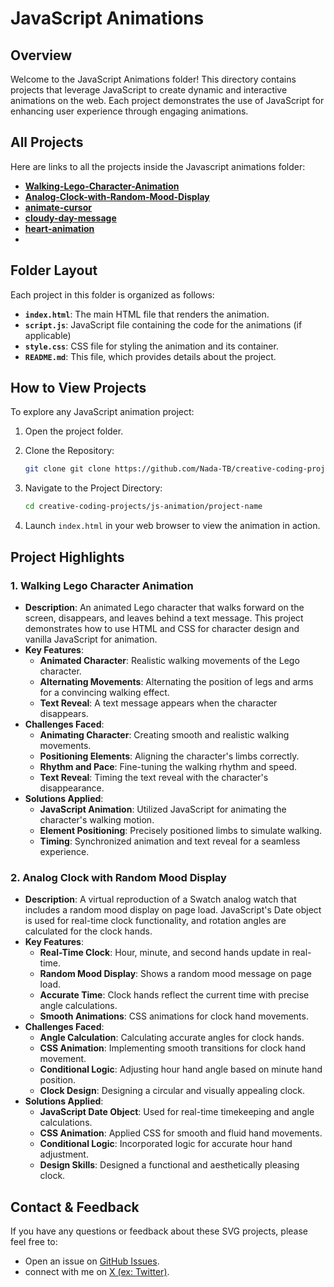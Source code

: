 
# JavaScript Animations

## Overview

Welcome to the JavaScript Animations folder! This directory contains projects that leverage JavaScript to create dynamic and interactive animations on the web. Each project demonstrates the use of JavaScript for enhancing user experience through engaging animations.

## All Projects

Here are links to all the projects inside the Javascript animations folder:

- **[Walking-Lego-Character-Animation](https://github.com/Nada-TB/Walking-Lego-Character-Animation/tree/9bb481de583e181731e6ec9439be8b5f70f08dac)**
- **[Analog-Clock-with-Random-Mood-Display](https://github.com/Nada-TB/Analog-Clock-with-Random-Mood-Display/tree/cabb4f615babf2df9c72b88433504c364ae67783)**
-  **[animate-cursor](https://github.com/Nada-TB/creative-coding-projects/tree/main/js-animation/animate-cursor)**
-  **[cloudy-day-message](https://github.com/Nada-TB/creative-coding-projects/tree/main/js-animation/cloudy-day-message)**
-  **[heart-animation](https://github.com/Nada-TB/creative-coding-projects/tree/main/js-animation/heart-animation)**
-  **[]()**



## Folder Layout

Each project in this folder is organized as follows:

- **`index.html`**: The main HTML file that renders the animation.
- **`script.js`**: JavaScript file containing the code for the animations (if applicable)
- **`style.css`**: CSS file for styling the animation and its container.
- **`README.md`**: This file, which provides details about the project.

## How to View Projects

To explore any JavaScript animation project:

1. Open the project folder.
2. Clone the Repository:
   ```bash
   git clone git clone https://github.com/Nada-TB/creative-coding-projects.git
   ```
3. Navigate to the Project Directory:
   ```bash
   cd creative-coding-projects/js-animation/project-name
    ```
   
4. Launch `index.html` in your web browser to view the animation in action.

## Project Highlights

### 1. **Walking Lego Character Animation**
- **Description**: An animated Lego character that walks forward on the screen, disappears, and leaves behind a text message. This project demonstrates how to use HTML and CSS for character design and vanilla JavaScript for animation.
- **Key Features**:
  - **Animated Character**: Realistic walking movements of the Lego character.
  - **Alternating Movements**: Alternating the position of legs and arms for a convincing walking effect.
  - **Text Reveal**: A text message appears when the character disappears.
- **Challenges Faced**:
  - **Animating Character**: Creating smooth and realistic walking movements.
  - **Positioning Elements**: Aligning the character's limbs correctly.
  - **Rhythm and Pace**: Fine-tuning the walking rhythm and speed.
  - **Text Reveal**: Timing the text reveal with the character's disappearance.
- **Solutions Applied**:
  - **JavaScript Animation**: Utilized JavaScript for animating the character's walking motion.
  - **Element Positioning**: Precisely positioned limbs to simulate walking.
  - **Timing**: Synchronized animation and text reveal for a seamless experience.

### 2. **Analog Clock with Random Mood Display**
- **Description**: A virtual reproduction of a Swatch analog watch that includes a random mood display on page load. JavaScript's Date object is used for real-time clock functionality, and rotation angles are calculated for the clock hands.
- **Key Features**:
  - **Real-Time Clock**: Hour, minute, and second hands update in real-time.
  - **Random Mood Display**: Shows a random mood message on page load.
  - **Accurate Time**: Clock hands reflect the current time with precise angle calculations.
  - **Smooth Animations**: CSS animations for clock hand movements.
- **Challenges Faced**:
  - **Angle Calculation**: Calculating accurate angles for clock hands.
  - **CSS Animation**: Implementing smooth transitions for clock hand movement.
  - **Conditional Logic**: Adjusting hour hand angle based on minute hand position.
  - **Clock Design**: Designing a circular and visually appealing clock.
- **Solutions Applied**:
  - **JavaScript Date Object**: Used for real-time timekeeping and angle calculations.
  - **CSS Animation**: Applied CSS for smooth and fluid hand movements.
  - **Conditional Logic**: Incorporated logic for accurate hour hand adjustment.
  - **Design Skills**: Designed a functional and aesthetically pleasing clock.

## Contact & Feedback
If you have any questions or feedback about these SVG projects, please feel free to:

- Open an issue on [GitHub Issues](https://github.com/Nada-TB/creative-coding-projects/issues).
- connect with me on [X (ex: Twitter)](https://x.com/Nada__Ta).

